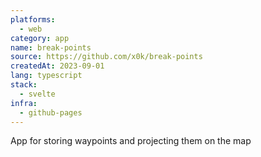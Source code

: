 ```yaml
---
platforms:
  - web
category: app
name: break-points
source: https://github.com/x0k/break-points
createdAt: 2023-09-01
lang: typescript
stack:
  - svelte
infra:
  - github-pages
---
```

App for storing waypoints and projecting them on the map
